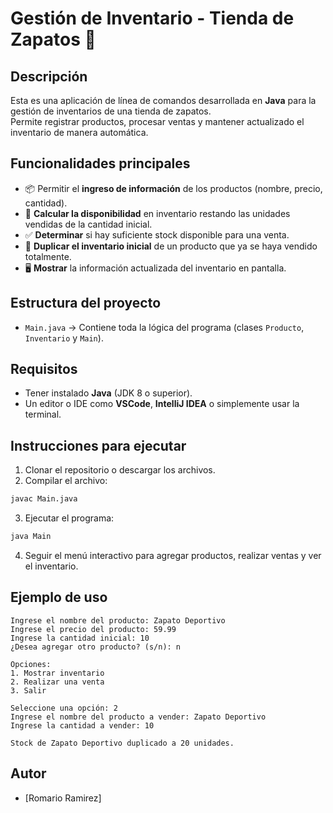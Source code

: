 # Gestión de Inventario - Tienda de Zapatos 👟

## Descripción

Esta es una aplicación de línea de comandos desarrollada en **Java** para la gestión de inventarios de una tienda de zapatos.  
Permite registrar productos, procesar ventas y mantener actualizado el inventario de manera automática.

## Funcionalidades principales

- 📦 Permitir el **ingreso de información** de los productos (nombre, precio, cantidad).
- 🧮 **Calcular la disponibilidad** en inventario restando las unidades vendidas de la cantidad inicial.
- ✅ **Determinar** si hay suficiente stock disponible para una venta.
- 🔄 **Duplicar el inventario inicial** de un producto que ya se haya vendido totalmente.
- 🖥️ **Mostrar** la información actualizada del inventario en pantalla.

## Estructura del proyecto

- `Main.java` → Contiene toda la lógica del programa (clases `Producto`, `Inventario` y `Main`).

## Requisitos

- Tener instalado **Java** (JDK 8 o superior).
- Un editor o IDE como **VSCode**, **IntelliJ IDEA** o simplemente usar la terminal.

## Instrucciones para ejecutar

1. Clonar el repositorio o descargar los archivos.
2. Compilar el archivo:

```bash
javac Main.java
```

3. Ejecutar el programa:

```bash
java Main
```

4. Seguir el menú interactivo para agregar productos, realizar ventas y ver el inventario.

## Ejemplo de uso

```plaintext
Ingrese el nombre del producto: Zapato Deportivo
Ingrese el precio del producto: 59.99
Ingrese la cantidad inicial: 10
¿Desea agregar otro producto? (s/n): n

Opciones:
1. Mostrar inventario
2. Realizar una venta
3. Salir

Seleccione una opción: 2
Ingrese el nombre del producto a vender: Zapato Deportivo
Ingrese la cantidad a vender: 10

Stock de Zapato Deportivo duplicado a 20 unidades.
```

## Autor

- [Romario Ramirez]
